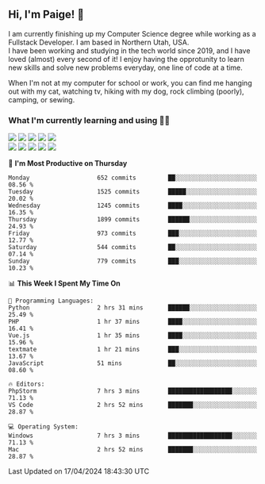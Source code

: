 ## Hi, I'm Paige! :vulcan_salute:

I am currently finishing up my Computer Science degree while working as a Fullstack Developer. I am based in Northern Utah, USA. \
I have been working and studying in the tech world since 2019, and I have loved (almost) every second of it! I enjoy having the opprotunity to learn new skills and solve new problems everyday, one line of code at a time.  

When I'm not at my computer for school or work, you can find me hanging out with my cat, watching tv, hiking with my dog, rock climbing (poorly), camping, or sewing.  

### What I'm currently learning and using :woman_technologist:
![](https://img.shields.io/badge/Laravel-FF2D20?style=for-the-badge&logo=laravel&logoColor=white) 
![](https://img.shields.io/badge/PHP-777BB4?style=for-the-badge&logo=php&logoColor=white)
![](https://img.shields.io/badge/Vue.js-35495E?style=for-the-badge&logo=vuedotjs&logoColor=4FC08D) 
![](https://img.shields.io/badge/MySQL-005C84?style=for-the-badge&logo=mysql&logoColor=white) 
![](https://img.shields.io/badge/Tailwind_CSS-38B2AC?style=for-the-badge&logo=tailwind-css&logoColor=white) \
![](https://img.shields.io/badge/Python-FFD43B?style=for-the-badge&logo=python&logoColor=blue)
![](https://img.shields.io/badge/Django-092E20?style=for-the-badge&logo=django&logoColor=green)
![](https://img.shields.io/badge/Kotlin-0095D5?&style=for-the-badge&logo=kotlin&logoColor=white)
![](https://img.shields.io/badge/Java-ED8B00?style=for-the-badge&logo=java&logoColor=white)
![](https://img.shields.io/badge/Haskell-5D4F85?style=for-the-badge&logo=haskell&logoColor=white) 

<!--START_SECTION:waka-->
📅 **I'm Most Productive on Thursday** 

```text
Monday                   652 commits         ██░░░░░░░░░░░░░░░░░░░░░░░   08.56 % 
Tuesday                  1525 commits        █████░░░░░░░░░░░░░░░░░░░░   20.02 % 
Wednesday                1245 commits        ████░░░░░░░░░░░░░░░░░░░░░   16.35 % 
Thursday                 1899 commits        ██████░░░░░░░░░░░░░░░░░░░   24.93 % 
Friday                   973 commits         ███░░░░░░░░░░░░░░░░░░░░░░   12.77 % 
Saturday                 544 commits         ██░░░░░░░░░░░░░░░░░░░░░░░   07.14 % 
Sunday                   779 commits         ███░░░░░░░░░░░░░░░░░░░░░░   10.23 % 
```


📊 **This Week I Spent My Time On** 

```text
💬 Programming Languages: 
Python                   2 hrs 31 mins       ██████░░░░░░░░░░░░░░░░░░░   25.49 % 
PHP                      1 hr 37 mins        ████░░░░░░░░░░░░░░░░░░░░░   16.41 % 
Vue.js                   1 hr 35 mins        ████░░░░░░░░░░░░░░░░░░░░░   15.96 % 
textmate                 1 hr 21 mins        ███░░░░░░░░░░░░░░░░░░░░░░   13.67 % 
JavaScript               51 mins             ██░░░░░░░░░░░░░░░░░░░░░░░   08.60 % 

🔥 Editors: 
PhpStorm                 7 hrs 3 mins        ██████████████████░░░░░░░   71.13 % 
VS Code                  2 hrs 52 mins       ███████░░░░░░░░░░░░░░░░░░   28.87 % 

💻 Operating System: 
Windows                  7 hrs 3 mins        ██████████████████░░░░░░░   71.13 % 
Mac                      2 hrs 52 mins       ███████░░░░░░░░░░░░░░░░░░   28.87 % 
```


 Last Updated on 17/04/2024 18:43:30 UTC
<!--END_SECTION:waka-->
